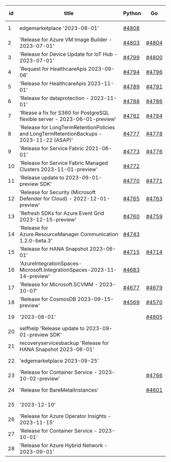 | id | title | Python | Go | Java | Js | created date | target date | status |
| ------ | ------ | ------ | ------ | ------ | ------ | ------ | ------ | :-----: |
| 1 | edgemarketplace '2023-08-01'  | [#4808](https://github.com/Azure/sdk-release-request/issues/4808)  |  |  |  | 11-29 | 12-22 |  |
| 2 | 'Release for Azure VM Image Builder - 2023-07-01'  | [#4803](https://github.com/Azure/sdk-release-request/issues/4803)  | [#4804](https://github.com/Azure/sdk-release-request/issues/4804)  | [#4801](https://github.com/Azure/sdk-release-request/issues/4801)  | [#4802](https://github.com/Azure/sdk-release-request/issues/4802)  | 11-29 | 12-22 |  |
| 3 | 'Release for Device Update for IoT Hub - 2023-07-01'  | [#4799](https://github.com/Azure/sdk-release-request/issues/4799)  | [#4800](https://github.com/Azure/sdk-release-request/issues/4800)  | [#4798](https://github.com/Azure/sdk-release-request/issues/4798)  | [#4797](https://github.com/Azure/sdk-release-request/issues/4797)  | 11-29 | 12-22 |  |
| 4 | 'Request for HealthcareApis 2023-09-06'  | [#4794](https://github.com/Azure/sdk-release-request/issues/4794)  | [#4796](https://github.com/Azure/sdk-release-request/issues/4796)  | [#4793](https://github.com/Azure/sdk-release-request/issues/4793)  | [#4795](https://github.com/Azure/sdk-release-request/issues/4795)  | 11-28 | 12-22 |  |
| 5 | 'Release for HealthcareApis 2023-11-01'  | [#4789](https://github.com/Azure/sdk-release-request/issues/4789)  | [#4791](https://github.com/Azure/sdk-release-request/issues/4791)  | [#4792](https://github.com/Azure/sdk-release-request/issues/4792)  | [#4790](https://github.com/Azure/sdk-release-request/issues/4790)  | 11-28 | 12-22 |  |
| 6 | 'Release for dataprotection - 2023-11-01'  | [#4788](https://github.com/Azure/sdk-release-request/issues/4788)  | [#4786](https://github.com/Azure/sdk-release-request/issues/4786)  | [#4785](https://github.com/Azure/sdk-release-request/issues/4785)  | [#4787](https://github.com/Azure/sdk-release-request/issues/4787)  | 11-28 | 12-22 |  |
| 7 | 'Rlease a fix for S360 for PostgreSQL flexible server - 2023-06-01-preview'  | [#4782](https://github.com/Azure/sdk-release-request/issues/4782)  | [#4784](https://github.com/Azure/sdk-release-request/issues/4784)  | [#4781](https://github.com/Azure/sdk-release-request/issues/4781)  | [#4783](https://github.com/Azure/sdk-release-request/issues/4783)  | 11-27 | 12-22 | Hold on by Python/ |
| 8 | 'Release for LongTermRetentionPolicies and LongTermRetentionBackups - 2023-11-22 (ASAP)'  | [#4777](https://github.com/Azure/sdk-release-request/issues/4777)  | [#4778](https://github.com/Azure/sdk-release-request/issues/4778)  | [#4780](https://github.com/Azure/sdk-release-request/issues/4780)  | [#4779](https://github.com/Azure/sdk-release-request/issues/4779)  | 11-22 | 12-22 |  |
| 9 | 'Release for Service Fabric 2021-06-01'  | [#4773](https://github.com/Azure/sdk-release-request/issues/4773)  | [#4776](https://github.com/Azure/sdk-release-request/issues/4776)  | [#4774](https://github.com/Azure/sdk-release-request/issues/4774)  | [#4775](https://github.com/Azure/sdk-release-request/issues/4775)  | 11-21 | 12-22 |  |
| 10 | 'Release for Service Fabric Managed Clusters 2023-11-01-preview'  | [#4772](https://github.com/Azure/sdk-release-request/issues/4772)  |  |  |  | 11-21 | 12-22 |  |
| 11 | 'Release update to 2023-09-01-preview SDK'  | [#4770](https://github.com/Azure/sdk-release-request/issues/4770)  | [#4771](https://github.com/Azure/sdk-release-request/issues/4771)  |  | [#4769](https://github.com/Azure/sdk-release-request/issues/4769)  | 11-16 | 12-22 |  |
| 12 | 'Release for Security (Microsoft Defender for Cloud) - 2022-12-01-preview'  | [#4765](https://github.com/Azure/sdk-release-request/issues/4765)  | [#4763](https://github.com/Azure/sdk-release-request/issues/4763)  | [#4764](https://github.com/Azure/sdk-release-request/issues/4764)  | [#4762](https://github.com/Azure/sdk-release-request/issues/4762)  | 11-13 | 12-22 | Hold on by JS/Python/ |
| 13 | 'Refresh SDKs for Azure Event Grid 2023-12-15-preview'  | [#4760](https://github.com/Azure/sdk-release-request/issues/4760)  | [#4759](https://github.com/Azure/sdk-release-request/issues/4759)  |  | [#4758](https://github.com/Azure/sdk-release-request/issues/4758)  | 11-10 | 12-22 |  |
| 14 | 'Release for Azure.ResourceManager.Communication 1.2.0-beta.3'  | [#4743](https://github.com/Azure/sdk-release-request/issues/4743)  |  |  | [#4741](https://github.com/Azure/sdk-release-request/issues/4741)  | 11-09 | 11-24 | Hold on by JS/Python/ |
| 15 | 'Release for HANA Snapshot 2023-06-01'  | [#4715](https://github.com/Azure/sdk-release-request/issues/4715)  | [#4714](https://github.com/Azure/sdk-release-request/issues/4714)  |  |  | 11-06 | 11-24 | Hold on by Go/Python/ |
| 16 | 'AzureIntegrationSpaces-Microsoft.IntegrationSpaces-2023-11-14-preview'  | [#4683](https://github.com/Azure/sdk-release-request/issues/4683)  |  | [#4682](https://github.com/Azure/sdk-release-request/issues/4682)  | [#4681](https://github.com/Azure/sdk-release-request/issues/4681)  | 10-24 | 11-24 | Hold on by JS/Java/Python/ |
| 17 | 'Release for Microsoft.SCVMM - 2023-10-07'  | [#4677](https://github.com/Azure/sdk-release-request/issues/4677)  | [#4679](https://github.com/Azure/sdk-release-request/issues/4679)  | [#4678](https://github.com/Azure/sdk-release-request/issues/4678)  | [#4676](https://github.com/Azure/sdk-release-request/issues/4676)  | 10-23 | 11-24 | Hold on by JS/Java/Go/Python/ |
| 18 | 'Release for CosmosDB 2023-09-15-preview'  | [#4569](https://github.com/Azure/sdk-release-request/issues/4569)  | [#4570](https://github.com/Azure/sdk-release-request/issues/4570)  |  | [#4572](https://github.com/Azure/sdk-release-request/issues/4572)  | 09-26 | 10-27 | Hold on by Go/ |
| 19 | '2023-08-01'  |  | [#4805](https://github.com/Azure/sdk-release-request/issues/4805)  | [#4807](https://github.com/Azure/sdk-release-request/issues/4807)  |  | 11-29 | 12-22 |  |
| 20 | selfhelp 'Release update to 2023-09-01-preview SDK'  |  |  | [#4768](https://github.com/Azure/sdk-release-request/issues/4768)  |  | 11-16 | 12-22 |  |
| 21 | recoveryservicesbackup 'Release for HANA Snapshot 2023-06-01'  |  |  | [#4713](https://github.com/Azure/sdk-release-request/issues/4713)  |  | 11-06 | 11-24 | Hold on by Java/ |
| 22 | 'edgemarketplace 2023-09-25'  |  |  | [#4483](https://github.com/Azure/sdk-release-request/issues/4483)  |  | 08-31 | 09-22 |  |
| 23 | 'Release for Container Service - 2023-10-02-preview'  |  | [#4766](https://github.com/Azure/sdk-release-request/issues/4766)  |  | [#4767](https://github.com/Azure/sdk-release-request/issues/4767)  | 11-15 | 12-22 |  |
| 24 | 'Release for BareMetalInstances'  |  | [#4601](https://github.com/Azure/sdk-release-request/issues/4601)  |  |  | 10-02 | 10-27 | Hold on by Go/ |
| 25 | '2023-12-10'  |  |  |  | [#4806](https://github.com/Azure/sdk-release-request/issues/4806)  | 11-29 | 12-22 |  |
| 26 | 'Release for Azure Operator Insights - 2023-11-15'  |  |  |  | [#4733](https://github.com/Azure/sdk-release-request/issues/4733)  | 11-08 | 11-24 |  |
| 27 | 'Release for Container Service - 2023-10-01'  |  |  |  | [#4729](https://github.com/Azure/sdk-release-request/issues/4729)  | 11-08 | 12-22 | Hold on by JS/ |
| 28 | 'Release for Azure Hybrid Network - 2023-09-01'  |  |  |  | [#4652](https://github.com/Azure/sdk-release-request/issues/4652)  | 10-13 | 11-24 | Hold on by JS/ |
